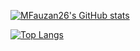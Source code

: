[![MFauzan26's GitHub stats](https://github-readme-stats.vercel.app/api?username=MFauzan26)](https://github.com/anuraghazra/github-readme-stats)

[![Top Langs](https://github-readme-stats.vercel.app/api/top-langs/?username=MFauzan26&layout=compact)](https://github.com/anuraghazra/github-readme-stats)
